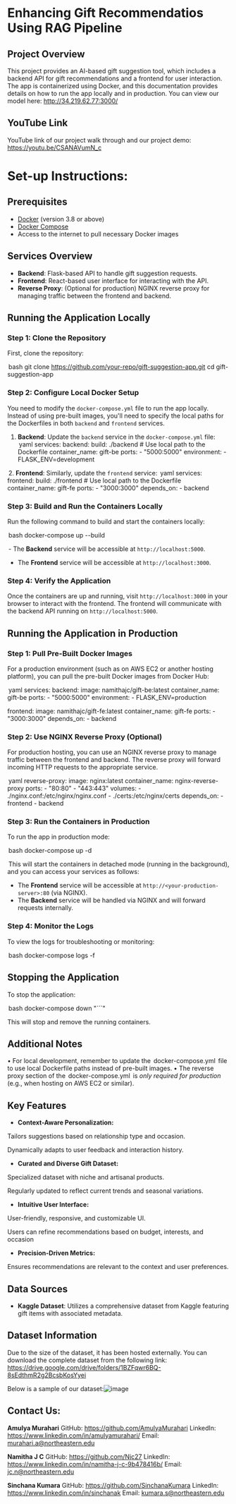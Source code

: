 # Enhancing Gift Recommendatios Using RAG Pipeline

## Project Overview

This project provides an AI-based gift suggestion tool, which includes a backend API for gift recommendations and a frontend for user interaction. The app is containerized using Docker, and this documentation provides details on how to run the app locally and in production.
You can view our model here: http://34.219.62.77:3000/

## YouTube Link

YouTube link of our project walk through and our project demo: https://youtu.be/CSANAVumN_c

# Set-up Instructions:

## Prerequisites

- [Docker](https://www.docker.com/) (version 3.8 or above)
- [Docker Compose](https://docs.docker.com/compose/install/)
- Access to the internet to pull necessary Docker images

## Services Overview

- **Backend**: Flask-based API to handle gift suggestion requests.
- **Frontend**: React-based user interface for interacting with the API.
- **Reverse Proxy**: (Optional for production) NGINX reverse proxy for managing traffic between the frontend and backend.

## Running the Application Locally

### Step 1: Clone the Repository

First, clone the repository:

 ⁠bash
git clone https://github.com/your-repo/gift-suggestion-app.git
cd gift-suggestion-app


### Step 2: Configure Local Docker Setup

You need to modify the `docker-compose.yml` file to run the app locally. Instead of using pre-built images, you'll need to specify the local paths for the Dockerfiles in both `backend` and `frontend` services.

1. **Backend**: Update the `backend` service in the `docker-compose.yml` file:
     ⁠yaml
    services:
      backend:
        build: ./backend  # Use local path to the Dockerfile
        container_name: gift-be
        ports:
          - "5000:5000"
        environment:
          - FLASK_ENV=development
    

⁠ 2. **Frontend**: Similarly, update the `frontend` service:
     ⁠yaml
    services:
      frontend:
        build: ./frontend  # Use local path to the Dockerfile
        container_name: gift-fe
        ports:
          - "3000:3000"
        depends_on:
          - backend
    

### Step 3: Build and Run the Containers Locally

Run the following command to build and start the containers locally:

 ⁠bash
docker-compose up --build


⁠ - The **Backend** service will be accessible at `http://localhost:5000`.
- The **Frontend** service will be accessible at `http://localhost:3000`.

### Step 4: Verify the Application

Once the containers are up and running, visit `http://localhost:3000` in your browser to interact with the frontend. The frontend will communicate with the backend API running on `http://localhost:5000`.


## Running the Application in Production

### Step 1: Pull Pre-Built Docker Images

For a production environment (such as on AWS EC2 or another hosting platform), you can pull the pre-built Docker images from Docker Hub:

 ⁠yaml
services:
  backend:
    image: namithajc/gift-be:latest
    container_name: gift-be
    ports:
      - "5000:5000"
    environment:
      - FLASK_ENV=production

  frontend:
    image: namithajc/gift-fe:latest
    container_name: gift-fe
    ports:
      - "3000:3000"
    depends_on:
      - backend


### Step 2: Use NGINX Reverse Proxy (Optional)

For production hosting, you can use an NGINX reverse proxy to manage traffic between the frontend and backend. The reverse proxy will forward incoming HTTP requests to the appropriate service.

 ⁠yaml
  reverse-proxy:
    image: nginx:latest
    container_name: nginx-reverse-proxy
    ports:
      - "80:80"
      - "443:443"
    volumes:
      - ./nginx.conf:/etc/nginx/nginx.conf
      - ./certs:/etc/nginx/certs
    depends_on:
      - frontend
      - backend


### Step 3: Run the Containers in Production

To run the app in production mode:

 ⁠bash
docker-compose up -d


⁠ This will start the containers in detached mode (running in the background), and you can access your services as follows:
- The **Frontend** service will be accessible at `http://<your-production-server>:80` (via NGINX).
- The **Backend** service will be handled via NGINX and will forward requests internally.

### Step 4: Monitor the Logs

To view the logs for troubleshooting or monitoring:

 ⁠bash
docker-compose logs -f


## Stopping the Application

To stop the application:

 ⁠bash
docker-compose down
"```"

This will stop and remove the running containers.

## Additional Notes

•⁠  ⁠For local development, remember to update the ⁠ docker-compose.yml ⁠ file to use local Dockerfile paths instead of pre-built images.
•⁠  ⁠The reverse proxy section of the ⁠ docker-compose.yml ⁠ is *only required for production* (e.g., when hosting on AWS EC2 or similar).


## Key Features
- **Context-Aware Personalization:**

Tailors suggestions based on relationship type and occasion.

Dynamically adapts to user feedback and interaction history.

- **Curated and Diverse Gift Dataset:**

Specialized dataset with niche and artisanal products.

Regularly updated to reflect current trends and seasonal variations.

- **Intuitive User Interface:**

User-friendly, responsive, and customizable UI.

Users can refine recommendations based on budget, interests, and occasion 

- **Precision-Driven Metrics:**

Ensures recommendations are relevant to the context and user preferences.

## Data Sources
- **Kaggle Dataset**: Utilizes a comprehensive dataset from Kaggle featuring gift items with associated metadata.

  
## Dataset Information

Due to the size of the dataset, it has been hosted externally. You can download the complete dataset from the following link: https://drive.google.com/drive/folders/1BZFqwr6BQ-8sEdthmR2g2BcsbKosYyei

Below is a sample of our dataset:![image](https://github.com/user-attachments/assets/8182ae96-da35-440c-83af-e21ad2c9cc69)



## Contact Us:

**Amulya Murahari** 
GitHub: https://github.com/AmulyaMurahari
LinkedIn: https://www.linkedin.com/in/amulyamurahari/
Email: murahari.a@northeastern.edu

**Namitha J C**
GitHub: https://github.com/Njc27
LinkedIn: https://www.linkedin.com/in/namitha-j-c-9b478416b/
Email: jc.n@northeastern.edu

**Sinchana Kumara**
GitHub: https://github.com/SinchanaKumara
LinkedIn: https://www.linkedin.com/in/sinchanak
Email: kumara.s@northeastern.edu
